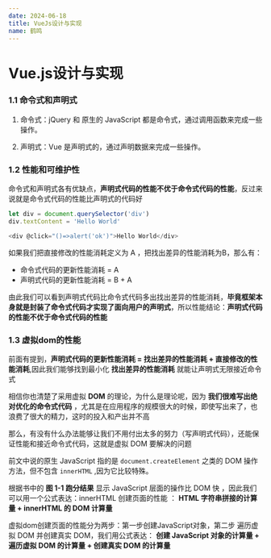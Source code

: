 ```yaml
---
date: 2024-06-18
title: VueJs设计与实现
name: 鹤鸣
---
```


# Vue.js设计与实现

### 1.1 命令式和声明式

1. 命令式：jQuery 和 原生的 JavaScript 都是命令式，通过调用函数来完成一些操作。

2. 声明式：Vue 是声明式的，通过声明数据来完成一些操作。

### 1.2  性能和可维护性

命令式和声明式各有优缺点，<span class="c-red">**声明式代码的性能不优于命令式代码的性能**</span>，反过来说就是命令式代码的性能比声明式的代码好

```js
let div = document.querySelector('div')
div.textContent = 'Hello World'

<div @click="()=>alert('ok')">Hello World</div>
```

如果我们把直接修改的性能消耗定义为 A ，把找出差异的性能消耗为B，那么有：

- 命令式代码的更新性能消耗 = A
- 声明式代码的更新性能消耗 = B + A

由此我们可以看到声明式代码比命令式代码多出找出差异的性能消耗，**毕竟框架本身就是封装了命令式代码才实现了面向用户的声明式**，所以性能结论：<span class="c-red">**声明式代码的性能不优于命令式代码的性能**</span>

### 1.3  虚拟dom的性能

前面有提到，**声明式代码的更新性能消耗 = 找出差异的性能消耗 + 直接修改的性能消耗**,因此我们能够找到最小化 **找出差异的性能消耗** 就能让声明式无限接近命令式

相信你也清楚了采用虚拟 **DOM** 的理论，为什么是理论呢，因为 <span>**我们很难写出绝对优化的命令式代码**</span> ，尤其是在应用程序的规模很大的时候，即使写出来了，也浪费了很大的精力，这时的投入和产出并不高

那么，有没有什么办法能够让我们不用付出太多的努力（写声明式代码），还能保证性能和接近命令式代码，这就是虚拟 DOM 要解决的问题

前文中说的原生 JavaScript 指的是 `document.createElement` 之类的 DOM 操作方法，但不包含 `innerHTML` ,因为它比较特殊。

根据书中的 **图 1-1 跑分结果** 显示 JavaScript 层面的操作比 DOM 快 ，因此我们可以用一个公式表达：innerHTML 创建页面的性能 ： **HTML 字符串拼接的计算量 + innerHTML 的 DOM 计算量**

虚拟dom创建页面的性能分为两步：第一步创建JavaScript对象，第二步 遍历虚拟 DOM 并创建真实 DOM，我们用公式表达： **创建 JavaScript 对象的计算量 + 遍历虚拟 DOM 的计算量 + 创建真实 DOM 的计算量**

